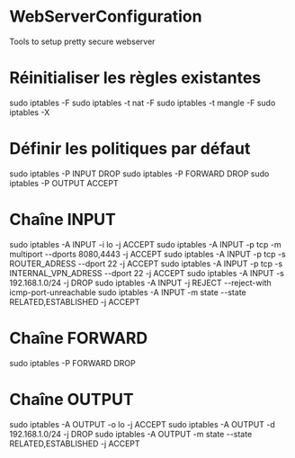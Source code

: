 # WebServerConfiguration
Tools to setup pretty secure webserver

# Réinitialiser les règles existantes
sudo iptables -F
sudo iptables -t nat -F
sudo iptables -t mangle -F
sudo iptables -X

# Définir les politiques par défaut
sudo iptables -P INPUT DROP
sudo iptables -P FORWARD DROP
sudo iptables -P OUTPUT ACCEPT

# Chaîne INPUT
sudo iptables -A INPUT -i lo -j ACCEPT
sudo iptables -A INPUT -p tcp -m multiport --dports 8080,4443 -j ACCEPT
sudo iptables -A INPUT -p tcp -s ROUTER_ADRESS --dport 22 -j ACCEPT
sudo iptables -A INPUT -p tcp -s INTERNAL_VPN_ADRESS --dport 22 -j ACCEPT
sudo iptables -A INPUT -s 192.168.1.0/24 -j DROP
sudo iptables -A INPUT -j REJECT --reject-with icmp-port-unreachable
sudo iptables -A INPUT -m state --state RELATED,ESTABLISHED -j ACCEPT

# Chaîne FORWARD
sudo iptables -P FORWARD DROP

# Chaîne OUTPUT
sudo iptables -A OUTPUT -o lo -j ACCEPT
sudo iptables -A OUTPUT -d 192.168.1.0/24 -j DROP
sudo iptables -A OUTPUT -m state --state RELATED,ESTABLISHED -j ACCEPT
